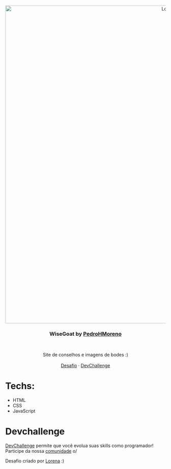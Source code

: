 <br />
<p align="center">
    <img src="https://i.imgur.com/u3OlLYj.png" alt="Logo" width="1000">

  <h3 align="center">WiseGoat by <a href="https://github.com/PedroHMoreno">PedroHMoreno</a></h3>
 <br />
  <p align="center">
     Site de conselhos e imagens de bodes :)
       <br />
    <br />
    <a href="https://github.com/devchallenge-io/wisegoat">Desafio</a>
    ·
    <a href="https://www.devchallenge.com.br/">DevChallenge</a>
  </p>
</p>

# Techs: 
- HTML
- CSS
- JavaScript

# Devchallenge
<a href="https://www.devchallenge.com.br/"> DevChallenge</a> permite que você evolua suas skills como programador! Participe da nossa <a href="https://discord.gg/yvYXhGj">comunidade</a> o/

Desafio criado por  <a href="https://www.linkedin.com/in/lorenagmontes/">Lorena</a> :)
